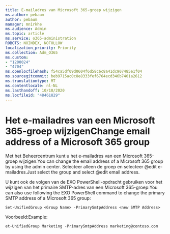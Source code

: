 ```yaml
---
title: E-mailadres van Microsoft 365-groep wijzigen
ms.author: pebaum
author: pebaum
manager: mnirkhe
ms.audience: Admin
ms.topic: article
ms.service: o365-administration
ROBOTS: NOINDEX, NOFOLLOW
localization_priority: Priority
ms.collection: Adm_O365
ms.custom:
- "1200024"
- "4704"
ms.openlocfilehash: f54ca5df09d0604f6d58c6c8a41dc907485e1f04
ms.sourcegitcommit: beb9715ac0c8e8333fef6764ecd346b7401a2612
ms.translationtype: MT
ms.contentlocale: nl-NL
ms.lasthandoff: 10/10/2020
ms.locfileid: "48461829"
---
```

# <a name="change-email-address-of-a-microsoft-365-group"></a><span data-ttu-id="6e627-102">Het e-mailadres van een Microsoft 365-groep wijzigen</span><span class="sxs-lookup"><span data-stu-id="6e627-102">Change email address of a Microsoft 365 group</span></span>

<span data-ttu-id="6e627-103">Met het Beheercentrum kunt u het e-mailadres van een Microsoft 365-groep wijzigen.</span><span class="sxs-lookup"><span data-stu-id="6e627-103">You can change the email address of a Microsoft 365 group by using the admin center.</span></span> <span data-ttu-id="6e627-104">Selecteer alleen de groep en selecteer @edit e-mailadres.</span><span class="sxs-lookup"><span data-stu-id="6e627-104">Just select the group and select @edit email address.</span></span>

<span data-ttu-id="6e627-105">U kunt ook de volgen van de EXO PowerShell-opdracht gebruiken voor het wijzigen van het primaire SMTP-adres van een Microsoft 365-groep:</span><span class="sxs-lookup"><span data-stu-id="6e627-105">You can also use following the EXO PowerShell command to change the primary SMTP address of a Microsoft 365 group:</span></span>

`Set-UnifiedGroup <Group Name> -PrimarySmtpAddress <new SMTP Address>`

<span data-ttu-id="6e627-106">Voorbeeld:</span><span class="sxs-lookup"><span data-stu-id="6e627-106">Example:</span></span>

`et-UnifiedGroup Marketing -PrimarySmtpAddress marketing@contoso.com`
